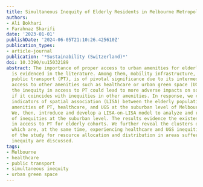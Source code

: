 ```yaml
---
title: Simultaneous Inequity of Elderly Residents in Melbourne Metropolitan
authors:
- Ali Bokhari
- Farahnaz Sharifi
date: '2023-01-01'
publishDate: '2024-06-05T21:10:26.425610Z'
publication_types:
- article-journal
publication: '*Sustainability (Switzerland)*'
doi: 10.3390/su15032189
abstract: The importance of proper access to urban amenities for elderly residents
  is evidenced in the literature. Among them, mobility infrastructure, particularly
  public transport (PT), is of pivotal significance due to its intermediary role in
  access to other amenities such as healthcare or urban green space (UGS). Given this,
  the inequity in access to PT could lead to more adverse impacts on society, especially
  if it coincides with inequities in other amenities. In response, we calculate local
  indicators of spatial association (LISA) between the elderly population and urban
  amenities of PT, healthcare, and UGS at the suburban level of Melbourne Metropolitan.
  We, then, introduce and develop a LISA-on-LISA model to analyze and reveal the coexistence
  of inequities at the suburban level. The results evidence the existence of inequity
  in access to PT for elderly cohorts. We further reveal the clusters of PT inequity
  which are, at the same time, experiencing healthcare and UGS inequities. The implications
  of the study for resource allocation and distribution in areas suffering from simultaneous
  inequity are discussed.
tags:
- Melbourne
- healthcare
- public transport
- simultaneous inequity
- urban green space
---
```


